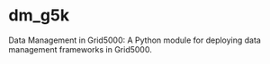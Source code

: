 dm_g5k
==========

Data Management in Grid5000: A Python module for deploying data management frameworks in Grid5000.

